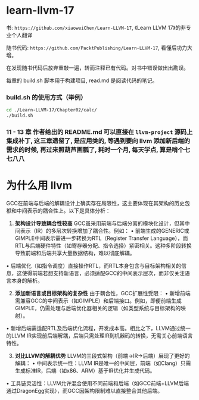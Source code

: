 # learn-llvm-17

书: `https://github.com/xiaoweiChen/Learn-LLVM-17`, 《Learn LLVM 17》的非专业个人翻译

随书代码: `https://github.com/PacktPublishing/Learn-LLVM-17`, 看懂后功力大增。

在发现随书代码后放弃重敲一遍，转而注释已有代码。对书中错误做出出勘误。

每章的 build.sh 脚本用于构建项目, read.md 是阅读代码的笔记。

### build.sh 的使用方式（举例）
```bash
cd ./Learn-LLVM-17/Chapter02/calc/
./build.sh 
```

### 11 - 13 章 作者给出的 README.md 可以直接在 `llvm-project` 源码上集成补丁, 这三章遗留了, 是应用类的, 等遇到要向 llvm 添加新后端的需求的时候, 再过来照葫芦画瓢了, 耗时一个月, 每天学点, 算是啃个七七八八

# 为什么用 llvm
GCC在前端与后端的解耦设计上确实存在局限性，这主要体现在其架构的历史包袱和中间表示的耦合性上。以下是具体分析：

1. **架构设计导致耦合性较高**
GCC虽采用前端与后端分离的模块化设计，但其中间表示（IR）的多层次转换增加了耦合性。例如：
• 前端生成的GENERIC或GIMPLE中间表示需进一步转换为RTL（Register Transfer Language），而RTL与后端硬件特性（如寄存器分配、指令选择）紧密相关。这种多阶段转换导致前端和后端共享大量数据结构，难以彻底解耦。

• 后端优化（如指令调度）直接操作RTL，而RTL本身包含与目标架构相关的信息，这使得前端若想支持新语言，必须适配GCC的中间表示层次，而非仅关注语言本身的解析。


2. **添加新语言或目标架构的复杂性**
由于耦合性，GCC扩展性受限：
• 新增前端需兼容GCC的中间表示（如GIMPLE）和后端接口。例如，即便前端生成GIMPLE，仍需处理与后端优化器相关的逻辑（如类型系统与目标架构的映射）。

• 新增后端需适配RTL及后端优化流程，开发成本高。相比之下，LLVM通过统一的LLVM IR实现前后端解耦，后端只需处理IR到机器码的转换，无需关心前端语言特性。


3. **对比LLVM的解耦优势**
LLVM的三段式架构（前端→IR→后端）展现了更好的解耦：
• 中间表示统一性：LLVM IR是唯一的中间层，前端（如Clang）只需生成标准IR，后端（如x86、ARM）基于IR优化并生成代码。

• 工具链灵活性：LLVM允许混合使用不同前端和后端（如GCC前端+LLVM后端通过DragonEgg实现），而GCC因架构限制难以直接整合其他后端。